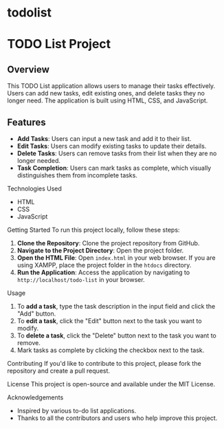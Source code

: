 # todolist

# TODO List Project

## Overview
This TODO List application allows users to manage their tasks effectively. Users can add new tasks, edit existing ones, and delete tasks they no longer need. The application is built using HTML, CSS, and JavaScript.

## Features
- **Add Tasks**: Users can input a new task and add it to their list.
- **Edit Tasks**: Users can modify existing tasks to update their details.
- **Delete Tasks**: Users can remove tasks from their list when they are no longer needed.
- **Task Completion**: Users can mark tasks as complete, which visually distinguishes them from incomplete tasks.

Technologies Used
- HTML
- CSS
- JavaScript

Getting Started
To run this project locally, follow these steps:

1. **Clone the Repository**: Clone the project repository from GitHub.
2. **Navigate to the Project Directory**: Open the project folder.
3. **Open the HTML File**: Open `index.html` in your web browser. If you are using XAMPP, place the project folder in the `htdocs` directory.
4. **Run the Application**: Access the application by navigating to `http://localhost/todo-list` in your browser.

Usage
1. To **add a task**, type the task description in the input field and click the "Add" button.
2. To **edit a task**, click the "Edit" button next to the task you want to modify.
3. To **delete a task**, click the "Delete" button next to the task you want to remove.
4. Mark tasks as complete by clicking the checkbox next to the task.

Contributing
If you'd like to contribute to this project, please fork the repository and create a pull request.

 License
This project is open-source and available under the MIT License.

 Acknowledgements
- Inspired by various to-do list applications.
- Thanks to all the contributors and users who help improve this project.
